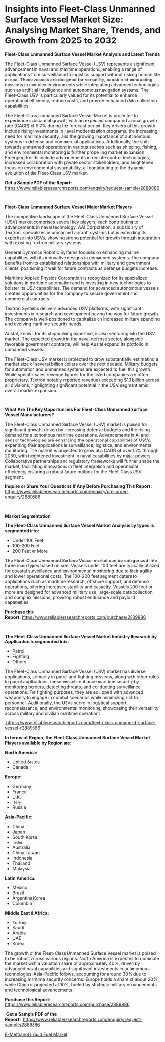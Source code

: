 <p><h1>Insights into Fleet-Class Unmanned Surface Vessel Market Size: Analysing Market Share, Trends, and Growth from 2025 to 2032</h1></p><p><strong>Fleet-Class Unmanned Surface Vessel Market Analysis and Latest Trends</strong></p>
<p><p>The Fleet-Class Unmanned Surface Vessel (USV) represents a significant advancement in naval and maritime operations, enabling a range of applications from surveillance to logistics support without risking human life at sea. These vessels are designed for versatility, capable of conducting missions in complex environments while integrating advanced technologies such as artificial intelligence and autonomous navigation systems. The Fleet-Class USV is particularly valued for its potential to enhance operational efficiency, reduce costs, and provide enhanced data collection capabilities.</p><p>The Fleet-Class Unmanned Surface Vessel Market is projected to experience substantial growth, with an expected compound annual growth rate (CAGR) of 9.7% during the forecast period. Key drivers of this growth include rising investments in naval modernization programs, the increasing need for maritime security, and the growing importance of autonomous systems in defense and commercial applications. Additionally, the shift towards unmanned operations in various sectors such as shipping, fishing, and environmental monitoring is further propelling market expansion. Emerging trends include advancements in remote control technologies, increased collaboration with private sector stakeholders, and heightened focus on environmental sustainability, all contributing to the dynamic evolution of the Fleet-Class USV market.</p></p>
<p><strong>Get a Sample PDF of the Report:&nbsp;</strong> <a href="https://www.reliableresearchreports.com/enquiry/request-sample/2889886?utm_campaign=2290&utm_medium=2&utm_source=Github&utm_content=ia&utm_term=14032025&utm_id=fleet-class-unmanned-surface-vessel">https://www.reliableresearchreports.com/enquiry/request-sample/2889886</a></p>
<p>&nbsp;</p>
<p><strong>Fleet-Class Unmanned Surface Vessel Major Market Players</strong></p>
<p><p>The competitive landscape of the Fleet-Class Unmanned Surface Vessel (USV) market comprises several key players, each contributing to advancements in naval technology. AAI Corporation, a subsidiary of Textron, specializes in unmanned aircraft systems but is extending its expertise into USVs, showing strong potential for growth through integration with existing Textron military systems.</p><p>General Dynamics Robotic Systems focuses on enhancing marine capabilities with its innovative designs in unmanned systems. The company benefits from its established relationships with military and government clients, positioning it well for future contracts as defense budgets increase.</p><p>Maritime Applied Physics Corporation is recognized for its specialized solutions in maritime automation and is investing in new technologies to bolster its USV capabilities. The demand for advanced autonomous vessels creates opportunities for the company to secure government and commercial contracts.</p><p>Textron Systems delivers advanced USV platforms, with significant investments in research and development paving the way for future growth. The company is well-positioned to capitalize on increased military spending and evolving maritime security needs.</p><p>Austal, known for its shipbuilding expertise, is also venturing into the USV market. The expected growth in the naval defense sector, alongside favorable government contracts, will help Austal expand its portfolio in unmanned vessels.</p><p>The Fleet-Class USV market is projected to grow substantially, estimating a market size of several billion dollars over the next decade. Military budgets for automation and unmanned systems are expected to fuel this growth. While specific sales revenue figures for the listed companies are often proprietary, Textron notably reported revenues exceeding $13 billion across all divisions, highlighting significant potential in the USV segment amid overall market expansion.</p></p>
<p>&nbsp;</p>
<p><strong>What Are The Key Opportunities For Fleet-Class Unmanned Surface Vessel Manufacturers?</strong></p>
<p><p>The Fleet-Class Unmanned Surface Vessel (USV) market is poised for significant growth, driven by increasing defense budgets and the rising demand for autonomous maritime operations. Advancements in AI and sensor technologies are enhancing the operational capabilities of USVs, expanding their applications in surveillance, logistics, and environmental monitoring. The market is projected to grow at a CAGR of over 15% through 2030, with heightened investment in naval capabilities by major powers. Collaborative partnerships and regulatory frameworks will further shape the market, facilitating innovations in fleet integration and operational efficiency, ensuring a robust future outlook for the Fleet-Class USV segment.</p></p>
<p><strong>Inquire or Share Your Questions If Any Before Purchasing This Report:</strong> <a href="https://www.reliableresearchreports.com/enquiry/pre-order-enquiry/2889886?utm_campaign=2290&utm_medium=2&utm_source=Github&utm_content=ia&utm_term=14032025&utm_id=fleet-class-unmanned-surface-vessel">https://www.reliableresearchreports.com/enquiry/pre-order-enquiry/2889886</a></p>
<p>&nbsp;</p>
<p><strong>Market Segmentation</strong></p>
<p><strong>The Fleet-Class Unmanned Surface Vessel Market Analysis by types is segmented into:</strong></p>
<p><ul><li>Under 100 Feet</li><li>100-200 Feet</li><li>200 Feet or More</li></ul></p>
<p><p>The Fleet-Class Unmanned Surface Vessel market can be categorized into three main types based on size. Vessels under 100 feet are typically utilized for coastal surveillance and environmental monitoring due to their agility and lower operational costs. The 100-200 feet segment caters to applications such as maritime research, offshore support, and defense operations, offering increased stability and capacity. Vessels 200 feet or more are designed for advanced military use, large-scale data collection, and complex missions, providing robust endurance and payload capabilities.</p></p>
<p><strong>Purchase this Report:&nbsp;</strong><a href="https://www.reliableresearchreports.com/purchase/2889886?utm_campaign=2290&utm_medium=2&utm_source=Github&utm_content=ia&utm_term=14032025&utm_id=fleet-class-unmanned-surface-vessel">https://www.reliableresearchreports.com/purchase/2889886</a></p>
<p>&nbsp;</p>
<p><strong>The Fleet-Class Unmanned Surface Vessel Market Industry Research by Application is segmented into:</strong></p>
<p><ul><li>Patrol</li><li>Fighting</li><li>Others</li></ul></p>
<p><p>The Fleet-Class Unmanned Surface Vessel (USV) market has diverse applications, primarily in patrol and fighting missions, along with other roles. In patrol applications, these vessels enhance maritime security by monitoring borders, detecting threats, and conducting surveillance operations. For fighting purposes, they are equipped with advanced weaponry to engage in combat scenarios while minimizing risk to personnel. Additionally, the USVs serve in logistical support, reconnaissance, and environmental monitoring, showcasing their versatility across military and civilian maritime operations.</p></p>
<p><a href="https://www.reliableresearchreports.com/fleet-class-unmanned-surface-vessel-r2889886?utm_campaign=2290&utm_medium=2&utm_source=Github&utm_content=ia&utm_term=14032025&utm_id=fleet-class-unmanned-surface-vessel">&nbsp;https://www.reliableresearchreports.com/fleet-class-unmanned-surface-vessel-r2889886</a></p>
<p><strong>In terms of Region, the Fleet-Class Unmanned Surface Vessel Market Players available by Region are:</strong></p>
<p>
    <p> <strong> North America: </strong>
        <ul>
            <li>United States</li>
            <li>Canada</li>
        </ul>
        </p> 
    <p> <strong> Europe: </strong>
        <ul>
            <li>Germany</li>
            <li>France</li>
            <li>U.K.</li>
            <li>Italy</li>
            <li>Russia</li>
        </ul>
        </p> 
    <p> <strong> Asia-Pacific: </strong>
        <ul>
            <li>China</li>
            <li>Japan</li>
            <li>South Korea</li>
            <li>India</li>
            <li>Australia</li>
            <li>China Taiwan</li>
            <li>Indonesia</li>
            <li>Thailand</li>
            <li>Malaysia</li>
        </ul>
        </p> 
    <p> <strong> Latin America: </strong>
        <ul>
            <li>Mexico</li>
            <li>Brazil</li>
            <li>Argentina Korea</li>
            <li>Colombia</li>
        </ul>
        </p> 
    <p> <strong> Middle East & Africa: </strong>
        <ul>
            <li>Turkey</li>
            <li>Saudi</li>
            <li>Arabia</li>
            <li>UAE</li>
            <li>Korea</li>
        </ul>
    </p>
    </p>
<p><p>The growth of the Fleet-Class Unmanned Surface Vessel market is poised to be robust across various regions. North America is expected to dominate the market with a valuation share of approximately 40%, driven by advanced naval capabilities and significant investments in autonomous technologies. Asia-Pacific follows, accounting for around 30% due to increasing maritime security concerns. Europe holds a share of about 20%, while China is projected at 10%, fueled by strategic military enhancements and technological advancements.</p></p>
<p><strong>Purchase this Report: </strong><a href="https://www.reliableresearchreports.com/purchase/2889886?utm_campaign=2290&utm_medium=2&utm_source=Github&utm_content=ia&utm_term=14032025&utm_id=fleet-class-unmanned-surface-vessel">https://www.reliableresearchreports.com/purchase/2889886</a></p>
<p>&nbsp;<strong>Get a Sample PDF of the Report:&nbsp;&nbsp;</strong><a href="https://www.reliableresearchreports.com/enquiry/request-sample/2889886?utm_campaign=2290&utm_medium=2&utm_source=Github&utm_content=ia&utm_term=14032025&utm_id=fleet-class-unmanned-surface-vessel">https://www.reliableresearchreports.com/enquiry/request-sample/2889886</a></p>
<p><strong></strong></p>
<p><p><a href="https://github.com/klindsey95/Market-Research-Report-List-1/blob/main/e-methanol-liquid-fuel-market.md?utm_campaign=2290&utm_medium=2&utm_source=Github&utm_content=ia&utm_term=14032025&utm_id=fleet-class-unmanned-surface-vessel">E-Methanol Liquid Fuel Market</a></p></p>